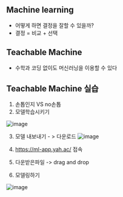 ## Machine learning
- 어떻게 하면 결정을 잘할 수 있을까?
- 결정 = 비교 + 선택

## Teachable Machine
- 수학과 코딩 없이도 머신러닝을 이용할 수 있다

## Teachable Machine 실습
1. 손톱인지 VS no손톱
2. 모델학습시키기

![image](https://user-images.githubusercontent.com/82345970/165901057-11a6c295-a536-44ca-be34-dc1490cb514b.png)

3. 모델 내보내기 - > 다운로드
![image](https://user-images.githubusercontent.com/82345970/165903395-f98e1274-c3b0-457f-939e-2cb509641ac4.png)

4. https://ml-app.yah.ac/ 접속
5. 다운받은파일 -> drag and drop
6. 모델링하기

![image](https://user-images.githubusercontent.com/82345970/165904137-b2d76b42-d342-418c-88a6-ab262110d84e.png)
